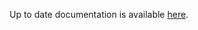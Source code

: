 <!-- DO NOT EDIT THIS FILE MANUALLY -->
<!-- Please read https://github.com/linuxserver/docker-baseimage-selkies/blob/el9/.github/CONTRIBUTING.md -->
Up to date documentation is available [here](https://github.com/linuxserver/docker-baseimage-selkies/blob/master/README.md).
